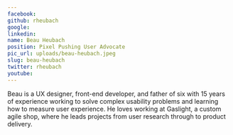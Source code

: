 ```yaml
---
facebook: 
github: rheubach
google: 
linkedin: 
name: Beau Heubach
position: Pixel Pushing User Advocate
pic_url: uploads/beau-heubach.jpeg
slug: beau-heubach
twitter: rheubach
youtube: 
---
```

Beau is a UX designer, front-end developer, and father of six with 15 years of experience working to solve complex usability problems and learning how to measure user experience. He loves working at Gaslight, a custom agile shop, where he leads projects from user research through to product delivery.
